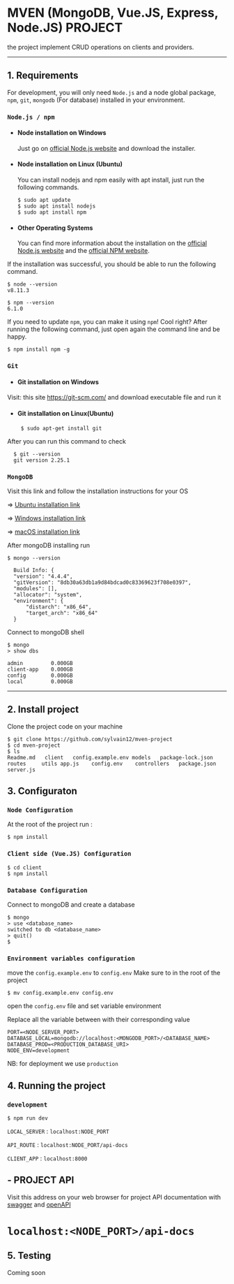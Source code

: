# MVEN (MongoDB, Vue.JS, Express, Node.JS) PROJECT

the project implement CRUD operations on clients and providers.

---
## 1. Requirements

For development, you will only need `Node.js` and a node global package, `npm`, `git`, `mongodb` (For database) installed in your environment.

### `Node.js / npm`
- #### Node installation on Windows

  Just go on [official Node.js website](https://nodejs.org/) and download the installer.

- #### Node installation on Linux (Ubuntu)

  You can install nodejs and npm easily with apt install, just run the following commands.

      $ sudo apt update
      $ sudo apt install nodejs
      $ sudo apt install npm

- #### Other Operating Systems
  You can find more information about the installation on the [official Node.js website](https://nodejs.org/) and the [official NPM website](https://npmjs.org/).

If the installation was successful, you should be able to run the following command.

    $ node --version
    v8.11.3

    $ npm --version
    6.1.0

If you need to update `npm`, you can make it using `npm`! Cool right? After running the following command, just open again the command line and be happy.

    $ npm install npm -g

### `Git`
- #### Git installation on Windows
Visit: this site https://git-scm.com/ and download executable file and run it

- #### Git installation on Linux(Ubuntu)

       $ sudo apt-get install git

After you can run this command to check

      $ git --version
      git version 2.25.1

### `MongoDB`

Visit this link and follow the installation instructions for your OS

=> [Ubuntu installation link](https://docs.mongodb.com/manual/tutorial/install-mongodb-on-ubuntu/)

=> [Windows installation link](https://docs.mongodb.com/manual/tutorial/install-mongodb-on-windows/)

=> [macOS installation link](https://docs.mongodb.com/manual/tutorial/install-mongodb-on-os-x-tarball/)

After mongoDB installing run

    $ mongo --version

      Build Info: {
      "version": "4.4.4",
      "gitVersion": "8db30a63db1a9d84bdcad0c83369623f708e0397",
      "modules": [],
      "allocator": "system",
      "environment": {
          "distarch": "x86_64",
          "target_arch": "x86_64"
      }

Connect to mongoDB shell

    $ mongo
    > show dbs

    admin         0.000GB
    client-app    0.000GB
    config        0.000GB
    local         0.000GB

---
## 2. Install project


Clone the project code on your machine

    $ git clone https://github.com/sylvain12/mven-project
    $ cd mven-project
    $ ls
    Readme.md   client   config.example.env models   package-lock.json  routes     utils app.js    config.env    controllers   package.json  server.js

## 3. Configuraton
 ### `Node Configuration`
 At the root of the project run :

    $ npm install
 ### `Client side (Vue.JS) Configuration`
    $ cd client
    $ npm install

 ### `Database Configuration`
Connect to mongoDB and create a database

    $ mongo
    > use <database_name>
    switched to db <database_name>
    > quit()
    $ 
    
### `Environment variables configuration`
move the `config.example.env` to `config.env`
Make sure to in the root of the project

    $ mv config.example.env config.env

open the `config.env` file and set variable environment

Replace all the variable between with their corresponding value

    PORT=<NODE_SERVER_PORT>
    DATABASE_LOCAL=mongodb://localhost:<MONGODB_PORT>/<DATABASE_NAME>
    DATABASE_PROD=<PRODUCTION_DATABASE_URI>
    NODE_ENV=development
NB: for deployment we use `production`

## 4. Running the project

### `development`
    $ npm run dev

  `LOCAL_SERVER` : `localhost:NODE_PORT`

  `API_ROUTE` : `localhost:NODE_PORT/api-docs`

  `CLIENT_APP` : `localhost:8000`
  

## - PROJECT API 
Visit this address on your web browser for project API documentation with [swagger](https://swagger.io/) and [openAPI](https://www.openapis.org/)


# `localhost:<NODE_PORT>/api-docs`

<!-- ### `production`
    $ npm run prod -->


## 5. Testing
Coming soon